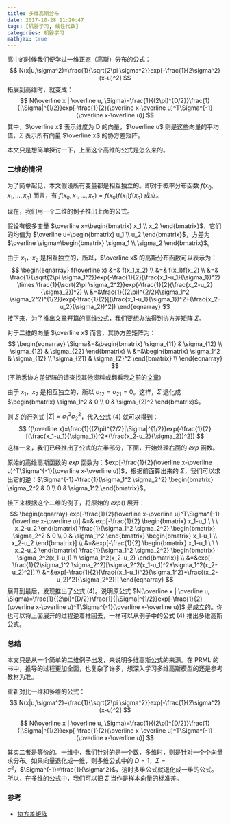 ```yaml
---
title: 多维高斯分布
date: 2017-10-28 11:20:47
tags: [机器学习, 线性代数]
categories: 机器学习
mathjax: true
---
```


高中的时候我们便学过一维正态（高斯）分布的公式：
$$
N(x|u,\sigma^2)=\frac{1}{\sqrt{2\pi \sigma^2}}exp[-\frac{1}{2\sigma^2}(x-u)^2]
$$
拓展到高维时，就变成：
$$
N(\overline x | \overline u, \Sigma)=\frac{1}{(2\pi)^{D/2}}\frac{1}{|\Sigma|^{1/2}}exp[-\frac{1}{2}(\overline x-\overline u)^T\Sigma^{-1}(\overline x-\overline u)]
$$
其中，$\overline x$ 表示维度为 D 的向量，$\overline u$ 则是这些向量的平均值，$\Sigma$ 表示所有向量 $\overline x$ 的协方差矩阵。

本文只是想简单探讨一下，上面这个高维的公式是怎么来的。

<!--more-->

### 二维的情况

为了简单起见，本文假设所有变量都是相互独立的。即对于概率分布函数 $f(x_0,x_1,…,x_n)$ 而言，有 $f(x_0,x_1,…,x_n)=f(x_0)f(x_1)f(x_n)$ 成立。

现在，我们用一个二维的例子推出上面的公式。

假设有很多变量 $\overline x=\begin{bmatrix} x_1 \\ x_2 \end{bmatrix}$，它们的均值为 $\overline u=\begin{bmatrix} u_1 \\ u_2 \end{bmatrix}$，方差为 $\overline \sigma=\begin{bmatrix} \sigma_1 \\ \sigma_2 \end{bmatrix}$。

由于 $x_1$，$x_2$ 是相互独立的，所以，$\overline x$ 的高斯分布函数可以表示为：
$$
\begin{eqnarray}
f(\overline x) &=& f(x_1,x_2) \\
&=& f(x_1)f(x_2) \\
&=& \frac{1}{\sqrt{2\pi \sigma_1^2}}exp(-\frac{1}{2}(\frac{x_1-u_1}{\sigma_1})^2) \times \frac{1}{\sqrt{2\pi \sigma_2^2}}exp(-\frac{1}{2}(\frac{x_2-u_2}{\sigma_2})^2) \\
&=&\frac{1}{(2\pi)^{2/2}(\sigma_1^2 \sigma_2^2)^{1/2}}exp(-\frac{1}{2}[(\frac{x_1-u_1}{\sigma_1})^2+(\frac{x_2-u_2}{\sigma_2})^2])
\end{eqnarray}
$$
接下来，为了推出文章开篇的高维公式，我们要想办法得到协方差矩阵 $\Sigma$。

对于二维的向量 $\overline x$ 而言，其协方差矩阵为：
$$
\begin{eqnarray}
\Sigma&=&\begin{bmatrix}
\sigma_{11} & \sigma_{12} \\
\sigma_{12} & \sigma_{22}
\end{bmatrix} \\
&=&\begin{bmatrix}
\sigma_1^2 & \sigma_{12} \\
\sigma_{21} & \sigma_{2}^2
\end{bmatrix} \\
\end{eqnarray}
$$
(不熟悉协方差矩阵的请查找其他资料或翻看我之前的[文章](https://jermmy.github.io/2017/03/19/2017-3-19-covariance-matrix/))

由于 $x_1$，$x_2$ 是相互独立的，所以 $\sigma_{12}=\sigma_{21}=0$。这样，$\Sigma$ 退化成 $\begin{bmatrix} \sigma_1^2 & 0 \\ 0 & \sigma_{2}^2 \end{bmatrix}$。

则 $\Sigma$ 的行列式 $|\Sigma|=\sigma_1^2  \sigma_2^2$，代入公式 (4) 就可以得到：
$$
f(\overline x)=\frac{1}{(2\pi)^{2/2}|\Sigma|^{1/2}}exp(-\frac{1}{2}[(\frac{x_1-u_1}{\sigma_1})^2+(\frac{x_2-u_2}{\sigma_2})^2])
$$
这样一来，我们已经推出了公式的左半部分，下面，开始处理右面的 $exp$ 函数。

原始的高维高斯函数的 $exp$ 函数为：$exp[-\frac{1}{2}(\overline x-\overline u)^T\Sigma^{-1}(\overline x-\overline u)]$，根据前面算出来的 $\Sigma$，我们可以求出它的逆：$\Sigma^{-1}=\frac{1}{\sigma_1^2 \sigma_2^2} \begin{bmatrix} \sigma_2^2 & 0 \\ 0 & \sigma_1^2 \end{bmatrix}$。

接下来根据这个二维的例子，将原始的 $exp()$ 展开：
$$
\begin{eqnarray}
exp[-\frac{1}{2}(\overline x-\overline u)^T\Sigma^{-1}(\overline x-\overline u)] &=& exp[-\frac{1}{2} \begin{bmatrix} x_1-u_1  \ \ \  x_2-u_2 \end{bmatrix} \frac{1}{\sigma_1^2 \sigma_2^2} \begin{bmatrix} \sigma_2^2 & 0 \\ 0 & \sigma_1^2 \end{bmatrix}  \begin{bmatrix} x_1-u_1 \\  x_2-u_2 \end{bmatrix}] \\
&=&exp[-\frac{1}{2} \begin{bmatrix} x_1-u_1  \ \ \  x_2-u_2 \end{bmatrix} \frac{1}{\sigma_1^2 \sigma_2^2} \begin{bmatrix} \sigma_2^2(x_1-u_1) \\ \sigma_1^2(x_2-u_2) \end{bmatrix}] \\
&=&exp[-\frac{1}{2\sigma_1^2 \sigma_2^2}[\sigma_2^2(x_1-u_1)^2+\sigma_1^2(x_2-u_2)^2]] \\
&=&exp[-\frac{1}{2}[\frac{(x_1-u_1)^2}{\sigma_1^2}+\frac{(x_2-u_2)^2}{\sigma_2^2}]]
\end{eqnarray}
$$
展开到最后，发现推出了公式 (4)。说明原公式 $N(\overline x | \overline u, \Sigma)=\frac{1}{(2\pi)^{D/2}}\frac{1}{|\Sigma|^{1/2}}exp[-\frac{1}{2}(\overline x-\overline u)^T\Sigma^{-1}(\overline x-\overline u)]$ 是成立的。你也可以将上面展开的过程逆着推回去，一样可以从例子中的公式 (4) 推出多维高斯公式。

### 总结

本文只是从一个简单的二维例子出发，来说明多维高斯公式的来源。在 PRML 的书中，推导的过程更加全面，也复杂了许多，想深入学习多维高斯模型的还是参考教材为准。

重新对比一维和多维的公式：
$$
N(x|u,\sigma^2)=\frac{1}{\sqrt{2\pi \sigma^2}}exp[-\frac{1}{2\sigma^2}(x-u)^2]
$$

$$
N(\overline x | \overline u, \Sigma)=\frac{1}{(2\pi)^{D/2}}\frac{1}{|\Sigma|^{1/2}}exp[-\frac{1}{2}(\overline x-\overline u)^T\Sigma^{-1}(\overline x-\overline u)]
$$

其实二者是等价的。一维中，我们针对的是一个数，多维时，则是针对一个个向量求分布。如果向量退化成一维，则多维公式中的 $D=1$，$\Sigma=\sigma^2$，$\Sigma^{-1}=\frac{1}{\sigma^2}$，这时多维公式就退化成一维的公式。所以，在多维的公式中，我们可以把 $\Sigma$ 当作是样本向量的标准差。

### 参考

+ [协方差矩阵](https://jermmy.github.io/2017/03/19/2017-3-19-covariance-matrix/)